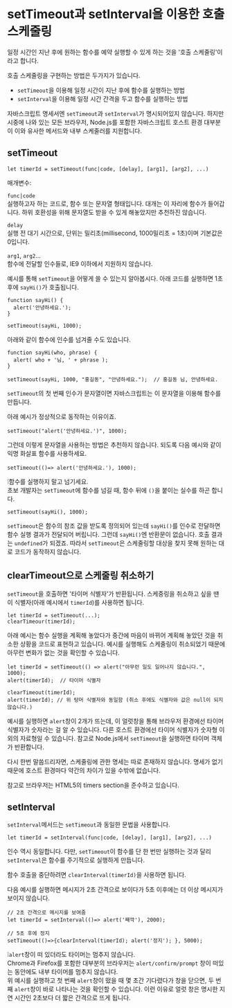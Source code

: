 # setTimeout과 setInterval을 이용한 호출 스케줄링

일정 시간인 지난 후에 원하는 함수를 예약 실행할 수 있게 하는 것을 '호출 스케줄링'이라고 합니다.   
   
호출 스케줄링을 구현하는 방법은 두가지가 있습니다.
- `setTimeout`을 이용해 일정 시간이 지난 후에 함수를 실행하는 방법
- `setInterval`을 이용해 일정 시간 간격을 두고 함수를 실행하는 방법

자바스크립트 명세서엔 `setTimeout`과 `setInterval`가 명시되어있지 않습니다. 하지만 시중에 나와 있는 모든 브라우저, Node.js를 포함한 자바스크립트 호스트 환경 대부분이 이와 유사한 메서드와 내부 스케줄러를 지원합니다.
   


## setTimeout
   
```
let timerId = setTimeout(func|code, [delay], [arg1], [arg2], ...)
```
   
매개변수:   
   
`func|code`   
실행하고자 하는 코드로, 함수 또는 문자열 형태입니다. 대개는 이 자리에 함수가 들어갑니다. 하위 호환성을 위해 문자열도 받을 수 있게 해놓았지만 추천하진 않습니다.   
   
`delay`   
실행 전 대기 시간으로, 단위는 밀리초(millisecond, 1000밀리초 = 1초)이며 기본값은 0입니다.   
   
`arg1`, `arg2`...   
함수에 전달할 인수들로, IE9 이하에서 지원하지 않습니다.   
   
예시를 통해 `setTimeout`을 어떻게 쓸 수 있는지 알아봅시다. 아래 코드를 실행하면 1초 후에 `sayHi()`가 호출됩니다.
```
function sayHi() {
  alert('안녕하세요.');
}

setTimeout(sayHi, 1000);
```
아래와 같이 함수에 인수를 넘겨줄 수도 있습니다.
```
function sayHi(who, phrase) {
  alert( who + '님, ' + phrase );
}

setTimeout(sayHi, 1000, "홍길동", "안녕하세요.");  // 홍길동 님, 안녕하세요.
```

`setTimeout`의 첫 번째 인수가 문자열이면 자바스크립트는 이 문자열을 이용해 함수를 만듭니다.   
   
아래 예시가 정상적으로 동작하는 이유이죠.
```
setTimeout("alert('안녕하세요.')", 1000);
```
그런데 이렇게 문자열을 사용하는 방법은 추천하지 않습니다. 되도록 다음 예시와 같이 익명 화살표 함수를 사용하세요.
```
setTimeout(()=> alert('안녕하세요.'), 1000);
```
   
❕함수를 실행하지 말고 넘기세요.   
초보 개발자는 `setTimeout`에 함수를 넘길 때, 함수 뒤에 `()`을 붙이는 실수를 하곤 합니다.
```
setTimeout(sayHi(), 1000);
```
`setTimeout`은 함수의 참조 값을 받도록 정의되어 있는데 `sayHi()`를 인수로 전달하면 함수 실행 결과가 전달되어 버립니다. 그런데 `sayHi()`엔 반환문이 없습니다. 호출 결과는 `undefined`가 되겠죠. 따라서 `setTimeout`은 스케줄링할 대상을 찾지 못해 원하는 대로 코드가 동작하지 않습니다.   
   


## clearTimeout으로 스케줄링 취소하기
   
`setTimeout`을 호출하면 '타이머 식별자'가 반환됩니다. 스케중링을 취소하고 싶을 땐 이 식별자(아래 예시에서 `timerId`)를 사용하면 됩니다.   
   
```
let timerId = setTimeout(...);
clearTimeour(timerId);
```
아래 예시는 함수 실행을 계획해 놓았다가 중간에 마음이 바뀌어 계획해 놓았던 것을 취소한 상황을 코드로 표현하고 있습니다. 예시를 실행해도 스케줄링이 취소되었기 때문에 아무런 변화가 없는 것을 확인할 수 있습니다.
```
let timerId = setTimeout(() => alert("아무런 일도 일어나지 않습니다.", 1000);
alert(timerId);  // 타이머 식별자

clearTimeout(timerId);
alert(timerId); // 위 탕머 식별자와 동일함 (취소 후에도 식별자와 값은 null이 되지 않습니다.)
```
예시를 실행하면 `alert`창이 2개가 뜨는데, 이 얼럿창을 통해 브라우저 환경에선 타이머 식별자가 숫자라는 걸 알 수 있습니다. 다른 호스트 환경에선 타이머 식별자가 숫자형 이외의 자료형일 수 있습니다. 참고로 Node.js에서 `setTimeout`을 실행하면 타이머 객체가 반환합니다.   
   
다시 한번 말씀드리자면, 스케줄링에 관한 명세는 따로 존재하지 않습니다. 명세가 없기 때문에 호스트 환경마다 약간의 차이가 있을 수밖에 없습니다.

참고로 브라우저는 HTML5의 timers section을 준수하고 있습니다.   
   


## setInterval
   
`setInterval`메서드는 `setTimeout`과 동일한 문법을 사용합니다.

```
let timerId = setInterval(func|code, [delay], [arg1], [arg2], ...)
```

인수 역시 동일합니다. 다만, `setTimeout`이 함수를 단 한 번만 실행하는 것과 달리 `setInterval`은 함수를 주기적으로 실행하게 만듭니다.   
   
함수 호출을 중단하려면 `clearInterval(timerId)`을 사용하면 됩니다.   
   
다음 예시를 실행하면 메시지가 2초 간격으로 보이다가 5초 이후에는 더 이상 메시지가 보이지 않습니다.
```
// 2초 간격으로 메시지를 보여줌
let timerId = setInterval(()=> alert('째깍'), 2000);

// 5초 후에 정지
setTimeout(()=>{clearInterval(timerId); alert('정지'); }, 5000);
```
   
❕`alert`창이 떠 있더라도 타이머는 멈추지 않습니다.   
Chrome과 Firefox를 포함한 대부분의 브라우저는 `alert/confirm/prompt` 창이 떠있는 동안에도 내부 타이머를 멈추지 않습니다.   
위 예시를 실행하고 첫 번째 `alert`창이 떴을 때 몇 초간 기다렸다가 창을 닫으면, 두 번째 `alert`창이 바로 나타나는 것을 확인할 수 있습니다. 이런 이유로 얼럿 창은 명시한 지연 시간인 2초보다 더 짧은 간격으로 뜨게 됩니다.

